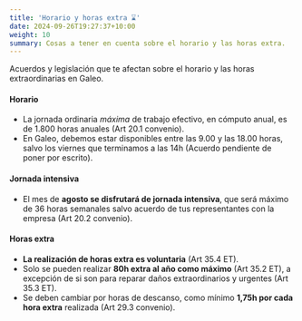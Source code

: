 ```yaml
---
title: 'Horario y horas extra ⌛'
date: 2024-09-26T19:27:37+10:00
weight: 10
summary: Cosas a tener en cuenta sobre el horario y las horas extra.
---
```


Acuerdos y legislación que te afectan sobre el horario y las horas extraordinarias en Galeo.

#### Horario

- La jornada ordinaria *máxima* de trabajo efectivo, en cómputo anual, es de 1.800 horas anuales (Art 20.1 convenio).
- En Galeo, debemos estar disponibles entre las 9.00 y las 18.00 horas, salvo los viernes que terminamos a las 14h (Acuerdo pendiente de poner por escrito).

#### Jornada intensiva

- El mes de **agosto se disfrutará de jornada intensiva**, que será máximo de 36 horas semanales salvo acuerdo de tus representantes con la empresa (Art 20.2 convenio).

#### Horas extra

- **La realización de horas extra es voluntaria** (Art 35.4 ET).
- Solo se pueden realizar **80h extra al año como máximo** (Art 35.2 ET), a excepción de si son para reparar daños extraordinarios y urgentes (Art 35.3 ET).
- Se deben cambiar por horas de descanso, como mínimo **1,75h por cada hora extra** realizada (Art 29.3 convenio).

<!--more-->